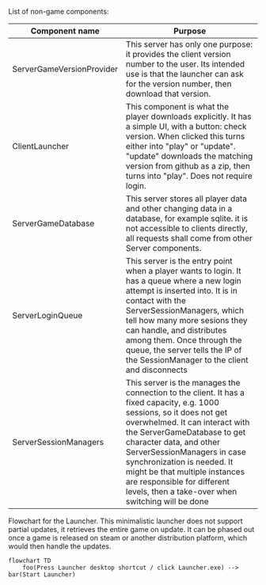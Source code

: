 List of non-game components:

| Component name  | Purpose |
| ------------- | ------------- |
| ServerGameVersionProvider  | This server has only one purpose: it provides the client version number to the user. Its intended use is that the launcher can ask for the version number, then download that version.  |
| ClientLauncher  | This component is what the player downloads explicitly. It has a simple UI, with a button: check version. When clicked this turns either into "play" or "update". "update" downloads the matching version from github as a zip, then turns into "play". Does not require login.|
| ServerGameDatabase  | This server stores all player data and other changing data in a database, for example sqlite. it is not accessible to clients directly, all requests shall come from other Server components.  |
| ServerLoginQueue  | This server is the entry point when a player wants to login. It has a queue where a new login attempt is inserted into. It is in contact with the ServerSessionManagers, which tell how many more sesions they can handle, and distributes among them. Once through the queue, the server tells the IP of the SessionManager to the client and disconnects|
| ServerSessionManagers  | This server is the manages the connection to the client. It has a fixed capacity, e.g. 1000 sessions, so it does not get overwhelmed. It can interact with the ServerGameDatabase to get character data, and other ServerSessionManagers in case synchronization is needed. It might be that multiple instances are responsible for different levels, then a take-over when switching will be done |

Flowchart for the Launcher. This minimalistic launcher does not support partial updates, it retrieves the entire game on update.
It can be phased out once a game is released on steam or another distribution platform, which would then handle the updates.

```mermaid
flowchart TD
    foo(Press Launcher desktop shortcut / click Launcher.exe) --> bar(Start Launcher)
```